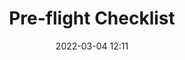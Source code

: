 ---
title: Pre-flight Checklist
draft: false
date: 2022-03-04 12:11
audience:
  - New Hires
purpose: TBD
tags:
  - Research and Design
---